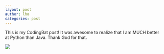 ```yaml
---
layout: post
author: lho
categories: post
---
```


This is my CodingBat post!  It was awesome to realize that I am MUCH better at Python than Java.  Thank God for that.

<img src="http://i.imgur.com/ARaIsuW.png">
